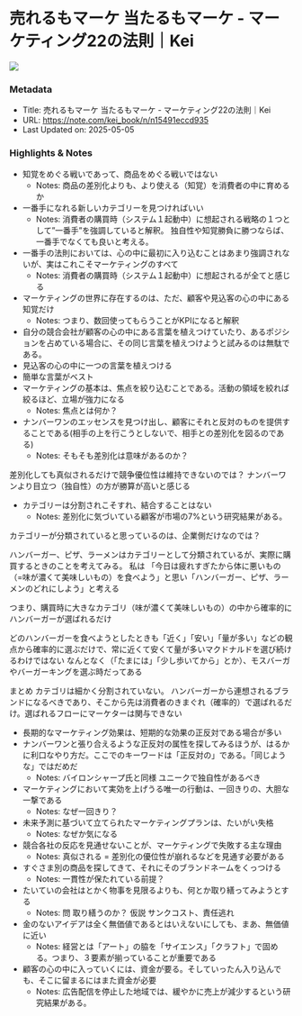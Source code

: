 # 売れるもマーケ 当たるもマーケ - マーケティング22の法則｜Kei

![](https://assets.st-note.com/production/uploads/images/59769901/rectangle_large_type_2_4e1af38ac3b1e4665933a03f5458ebbf.jpeg?fit=bounds&quality=85&width=1280)

### Metadata

- Title: 売れるもマーケ 当たるもマーケ - マーケティング22の法則｜Kei
- URL: https://note.com/kei_book/n/n15491eccd935
- Last Updated on: 2025-05-05



### Highlights & Notes

- 知覚をめぐる戦いであって、商品をめぐる戦いではない
  - Notes: 商品の差別化よりも、より使える（知覚）を消費者の中に育めるか
- 一番手になれる新しいカテゴリーを見つければいい
  - Notes: 消費者の購買時（システム１起動中）に想起される戦略の１つとして”一番手”を強調していると解釈。
独自性や知覚勝負に勝つならば、一番手でなくても良いと考える。
- 一番手の法則においては、心の中に最初に入り込むことはあまり強調されないが、実はこれこそマーケティングのすべて
  - Notes: 消費者の購買時（システム１起動中）に想起されるが全てと感じる
- マーケティングの世界に存在するのは、ただ、顧客や見込客の心の中にある知覚だけ
  - Notes: つまり、数回使ってもらうことがKPIになると解釈
- 自分の競合会社が顧客の心の中にある言葉を植えつけていたり、あるポジションを占めている場合に、その同じ言葉を植えつけようと試みるのは無駄である。
- 見込客の心の中に一つの言葉を植えつける
- 簡単な言葉がベスト
- マーケティングの基本は、焦点を絞り込むことである。活動の領域を絞れば絞るほど、立場が強力になる
  - Notes: 焦点とは何か？
- ナンバーワンのエッセンスを見つけ出し、顧客にそれと反対のものを提供することである(相手の上を行こうとしないで、相手との差別化を図るのである)
  - Notes: そもそも差別化は意味があるのか？

差別化しても真似されるだけで競争優位性は維持できないのでは？
ナンバーワンより目立つ（独自性）の方が勝算が高いと感じる
- カテゴリーは分割されこそすれ、結合することはない
  - Notes: 差別化に気づいている顧客が市場の7%という研究結果がある。

カテゴリーが分類されていると思っているのは、企業側だけなのでは？

ハンバーガー、ピザ、ラーメンはカテゴリーとして分類されているが、実際に購買するときのことを考えてみる。
私は
「今日は疲れすぎたから体に悪いもの（=味が濃くて美味しいもの）を食べよう」と思い「ハンバーガー、ピザ、ラーメンのどれにしよう」と考える

つまり、購買時に大きなカテゴリ（味が濃くて美味しいもの）の中から確率的にハンバーガーが選ばれるだけ

どのハンバーガーを食べようとしたときも「近く」「安い」「量が多い」などの観点から確率的に選ぶだけで、常に近くて安くて量が多いマクドナルドを選び続けるわけではない
なんとなく（「たまには」「少し歩いてから」とか）、モスバーガやバーガーキングを選ぶ時だってある

まとめ
カテゴリは細かく分割されていない。
ハンバーガーから連想されるブランドになるべきであり、そこから先は消費者のきまぐれ（確率的）で選ばれるだけ。選ばれるフローにマーケターは関与できない
- 長期的なマーケティング効果は、短期的な効果の正反対である場合が多い
- ナンバーワンと張り合えるような正反対の属性を探してみるほうが、はるかに利口なやり方だ。ここでのキーワードは「正反対の」である。「同じような」ではだめだ
  - Notes: バイロンシャープ氏と同様
ユニークで独自性があるべき
- マーケティングにおいて実効を上げうる唯一の行動は、一回きりの、大胆な一撃である
  - Notes: なぜ一回きり？
- 未来予測に基づいて立てられたマーケティングプランは、たいがい失格
  - Notes: なぜか気になる
- 競合各社の反応を見通せないことが、マーケティングで失敗する主な理由
  - Notes: 真似される = 差別化の優位性が崩れるなどを見通す必要がある
- すぐさま別の商品を探してきて、それにそのブランドネームをくっつける
  - Notes: 一貫性が保たれている前提？
- たいていの会社はとかく物事を見限るよりも、何とか取り繕ってみようとする
  - Notes: 問
取り繕うのか？
仮説
サンクコスト、責任逃れ
- 金のないアイデアは全く無価値であるとはいえないにしても、まあ、無価値に近い
  - Notes: 経営とは「アート」の脇を「サイエンス」「クラフト」で固める。つまり、３要素が揃っていることが重要である
- 顧客の心の中に入っていくには、資金が要る。そしていったん入り込んでも、そこに留まるにはまた資金が必要
  - Notes: 広告配信を停止した地域では、緩やかに売上が減少するという研究結果がある。
